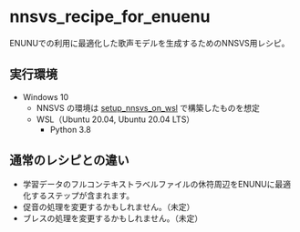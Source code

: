 # nnsvs_recipe_for_enuenu

ENUNUでの利用に最適化した歌声モデルを生成するためのNNSVS用レシピ。

## 実行環境

- Windows 10
  - NNSVS の環境は [setup_nnsvs_on_wsl](https://github.com/oatsu-gh/setup-nnsvs-on-wsl) で構築したものを想定
  - WSL（Ubuntu 20.04, Ubuntu 20.04 LTS）
    - Python 3.8

## 通常のレシピとの違い

- 学習データのフルコンテキストラベルファイルの休符周辺をENUNUに最適化するステップが含まれます。
- 促音の処理を変更するかもしれません。（未定）
- ブレスの処理を変更するかもしれません。（未定）
